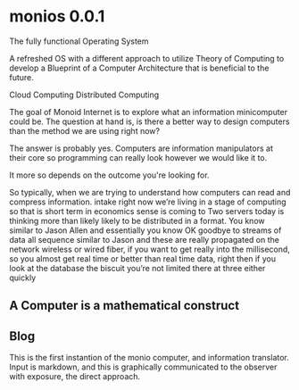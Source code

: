 # monios 0.0.1

The fully functional Operating System

A refreshed OS with a different approach to utilize Theory of Computing
to develop a Blueprint of a Computer Architecture that is beneficial to the future.

Cloud Computing
Distributed Computing

The goal of Monoid Internet is to explore what an information minicomputer could be.
The question at hand is, is there a better way to design computers than
the method we are using right now?

The answer is probably yes. Computers are information manipulators at their
core so programming can really look however we would like it
to.

It more so depends on the outcome you're looking for.

So typically, when we are trying to understand how computers can read and compress information. intake right now we’re living in a stage of computing so that is short term in economics sense is coming to Two servers today is thinking more than likely likely to be distributed in a format. You know similar to Jason Allen and essentially you know OK goodbye to streams of data all sequence similar to Jason and these are really propagated on the network wireless or wired fiber, if you want to get really into the millisecond, so you almost get real time or better than real time data, right then if you look at the database the biscuit you’re not limited there at three either quickly

## A Computer is a mathematical construct

## Blog
This is the first instantion of the monio computer, and information translator. Input is markdown, and this is graphically communicated to the observer with exposure, the direct approach.
